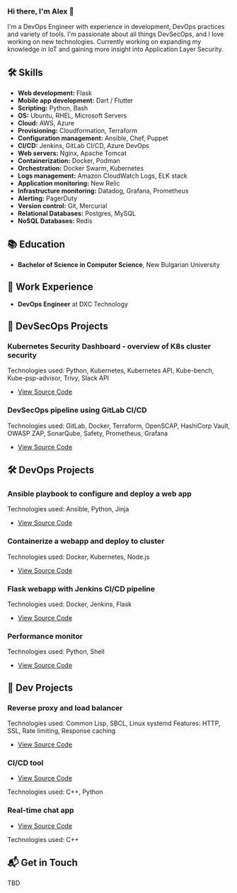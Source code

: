 ### Hi there, I'm Alex 👋

I'm a DevOps Engineer with experience in development, DevOps practices and variety of tools. I'm passionate about all things DevSecOps, and I love working on new technologies.
Currently working on expanding my knowledge in IoT and gaining more insight into Application Layer Security.

## 🛠️ Skills

- **Web development:** Flask
- **Mobile app development:** Dart / Flutter
- **Scripting:** Python, Bash
- **OS:** Ubuntu, RHEL, Microsoft Servers
- **Cloud:** AWS, Azure
- **Provisioning:** Cloudformation, Terraform
- **Configuration management:** Ansible, Chef, Puppet
- **CI/CD:** Jenkins, GitLab CI/CD, Azure DevOps
- **Web servers:** Nginx, Apache Tomcat
- **Containerization:** Docker, Podman
- **Orchestration:** Docker Swarm, Kubernetes
- **Logs management:** Amazon CloudWatch Logs, ELK stack
- **Application monitoring:** New Relic
- **Infrastructure monitoring:** Datadog, Grafana, Prometheus
- **Alerting:** PagerDuty
- **Version control:** Git, Mercurial
- **Relational Databases:** Postgres, MySQL
- **NoSQL Databases:** Redis

## 📚 Education

- **Bachelor of Science in Computer Science**, New Bulgarian University

## 💼 Work Experience

- **DevOps Engineer** at DXC Technology

## 🔐 DevSecOps Projects

### Kubernetes Security Dashboard - overview of K8s cluster security

Technologies used: Python, Kubernetes, Kubernetes API, Kube-bench, Kube-psp-advisor, Trivy, Slack API

- [View Source Code](https://github.com/lexivanx/k8s-dashboard)

### DevSecOps pipeline using GitLab CI/CD

Technologies used: GitLab, Docker, Terraform, OpenSCAP, HashiCorp Vault, OWASP ZAP, SonarQube, Safety, Prometheus, Grafana

- [View Source Code](https://github.com/lexivanx/devsecops-pipeline)

## 🛠 DevOps Projects

### Ansible playbook to configure and deploy a web app

Technologies used: Ansible, Python, Jinja

- [View Source Code](https://github.com/lexivanx/webapp-ansible-deploy)

### Containerize a webapp and deploy to cluster

Technologies used: Docker, Kubernetes, Node.js

- [View Source Code](https://github.com/lexivanx/webapp-contain-deploy)

### Flask webapp with Jenkins CI/CD pipeline

Technologies used: Docker, Jenkins, Flask

- [View Source Code](https://github.com/lexivanx/webapp-cicd-flask)

### Performance monitor

Technologies used: Python, Shell

- [View Source Code](https://github.com/lexivanx/perfmonitor)

## 🔨 Dev Projects

### Reverse proxy and load balancer

Technologies used: Common Lisp, SBCL, Linux systemd
Features: HTTP, SSL, Rate limiting, Response caching

- [View Source Code](https://github.com/lexivanx/proxylex)

### CI/CD tool

- [View Source Code](https://github.com/lexivanx/ocelotcicd)

Technologies used: C++, Python

### Real-time chat app

- [View Source Code](https://github.com/lexivanx/rt-chat-server)

Technologies used: C++

## 📬 Get in Touch

TBD
